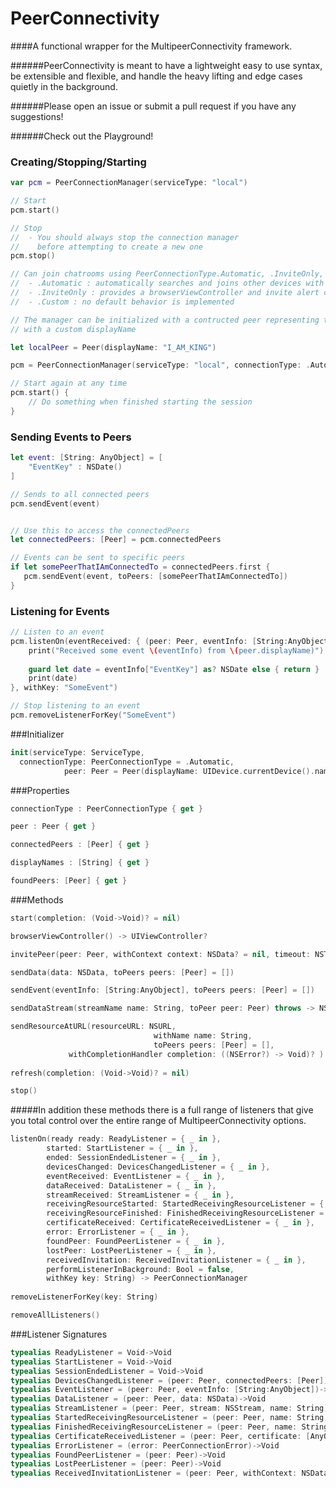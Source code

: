 PeerConnectivity
================

####A functional wrapper for the MultipeerConnectivity framework. 

######PeerConnectivity is meant to have a lightweight easy to use syntax, be extensible and flexible, and handle the heavy lifting and edge cases quietly in the background. 

######Please open an issue or submit a pull request if you have any suggestions!

######Check out the Playground!



### Creating/Stopping/Starting

```swift
var pcm = PeerConnectionManager(serviceType: "local")

// Start
pcm.start()

// Stop
//  - You should always stop the connection manager 
//    before attempting to create a new one
pcm.stop()

// Can join chatrooms using PeerConnectionType.Automatic, .InviteOnly, and .Custom
//  - .Automatic : automatically searches and joins other devices with the same service type
//  - .InviteOnly : provides a browserViewController and invite alert controllers
//  - .Custom : no default behavior is implemented

// The manager can be initialized with a contructed peer representing the local user
// with a custom displayName

let localPeer = Peer(displayName: "I_AM_KING")

pcm = PeerConnectionManager(serviceType: "local", connectionType: .Automatic, peer: localPeer)

// Start again at any time
pcm.start() {
    // Do something when finished starting the session
}
```

### Sending Events to Peers

```swift
let event: [String: AnyObject] = [
    "EventKey" : NSDate()
]

// Sends to all connected peers
pcm.sendEvent(event)


// Use this to access the connectedPeers
let connectedPeers: [Peer] = pcm.connectedPeers

// Events can be sent to specific peers
if let somePeerThatIAmConnectedTo = connectedPeers.first {
   pcm.sendEvent(event, toPeers: [somePeerThatIAmConnectedTo])
}
```

### Listening for Events

```swift
// Listen to an event
pcm.listenOn(eventReceived: { (peer: Peer, eventInfo: [String:AnyObject]) in
    print("Received some event \(eventInfo) from \(peer.displayName)")
    
    guard let date = eventInfo["EventKey"] as? NSDate else { return }
    print(date)
}, withKey: "SomeEvent")

// Stop listening to an event
pcm.removeListenerForKey("SomeEvent")
```

###Initializer

```swift
init(serviceType: ServiceType, 
  connectionType: PeerConnectionType = .Automatic, 
            peer: Peer = Peer(displayName: UIDevice.currentDevice().name))
```

###Properties

```swift
connectionType : PeerConnectionType { get }

peer : Peer { get }

connectedPeers : [Peer] { get }

displayNames : [String] { get }

foundPeers: [Peer] { get }
```

###Methods

```swift
start(completion: (Void->Void)? = nil)

browserViewController() -> UIViewController?

invitePeer(peer: Peer, withContext context: NSData? = nil, timeout: NSTimeInterval = 30)

sendData(data: NSData, toPeers peers: [Peer] = [])

sendEvent(eventInfo: [String:AnyObject], toPeers peers: [Peer] = [])

sendDataStream(streamName name: String, toPeer peer: Peer) throws -> NSOutputStream

sendResourceAtURL(resourceURL: NSURL,
                                withName name: String,
                                toPeers peers: [Peer] = [],
             withCompletionHandler completion: ((NSError?) -> Void)? ) -> [Peer:NSProgress?]
             
refresh(completion: (Void->Void)? = nil)

stop()
```

#####In addition these methods there is a full range of listeners that give you total control over the entire range of MultipeerConnectivity options.

```swift
listenOn(ready ready: ReadyListener = { _ in },
        started: StartListener = { _ in },
        ended: SessionEndedListener = { _ in },
        devicesChanged: DevicesChangedListener = { _ in },
        eventReceived: EventListener = { _ in },
        dataReceived: DataListener = { _ in },
        streamReceived: StreamListener = { _ in },
        receivingResourceStarted: StartedReceivingResourceListener = { _ in },
        receivingResourceFinished: FinishedReceivingResourceListener = { _ in },
        certificateReceived: CertificateReceivedListener = { _ in },
        error: ErrorListener = { _ in },
        foundPeer: FoundPeerListener = { _ in },
        lostPeer: LostPeerListener = { _ in },
        receivedInvitation: ReceivedInvitationListener = { _ in },
        performListenerInBackground: Bool = false,
        withKey key: String) -> PeerConnectionManager
        
removeListenerForKey(key: String)

removeAllListeners()
```

###Listener Signatures

```swift
typealias ReadyListener = Void->Void
typealias StartListener = Void->Void
typealias SessionEndedListener = Void->Void
typealias DevicesChangedListener = (peer: Peer, connectedPeers: [Peer])->Void
typealias EventListener = (peer: Peer, eventInfo: [String:AnyObject])->Void
typealias DataListener = (peer: Peer, data: NSData)->Void
typealias StreamListener = (peer: Peer, stream: NSStream, name: String)->Void
typealias StartedReceivingResourceListener = (peer: Peer, name: String, progress: NSProgress)->Void
typealias FinishedReceivingResourceListener = (peer: Peer, name: String, url: NSURL, error: NSError?)->Void
typealias CertificateReceivedListener = (peer: Peer, certificate: [AnyObject]?, handler: (Bool) -> Void)->Void
typealias ErrorListener = (error: PeerConnectionError)->Void
typealias FoundPeerListener = (peer: Peer)->Void
typealias LostPeerListener = (peer: Peer)->Void
typealias ReceivedInvitationListener = (peer: Peer, withContext: NSData?, invitationHandler: (Bool) -> Void)->Void
```
